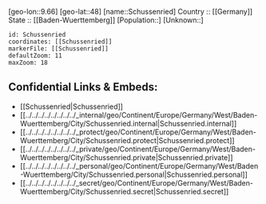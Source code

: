 ﻿---
location: [48,9.66] 
mapzoom: [7,12] 
mapmarker: city 
type: City
tags:
- geo/City


SpocWebEntityId: 34083
isDeleted: false
confidential: public

---
[geo-lon::9.66] 
[geo-lat::48] 
[name::Schussenried] 
Country :: [[Germany]]  
State :: [[Baden-Wuerttemberg]] 
[Population::] 
[Unknown::] 


```leaflet
id: Schussenried
coordinates: [[Schussenried]] 
markerFile: [[Schussenried]] 
defaultZoom: 11 
maxZoom: 18
```


## Confidential Links & Embeds: 
- [[Schussenried|Schussenried]]  
- [[../../../../../../../../_internal/geo/Continent/Europe/Germany/West/Baden-Wuerttemberg/City/Schussenried.internal|Schussenried.internal]] 
- [[../../../../../../../../_protect/geo/Continent/Europe/Germany/West/Baden-Wuerttemberg/City/Schussenried.protect|Schussenried.protect]] 
- [[../../../../../../../../_private/geo/Continent/Europe/Germany/West/Baden-Wuerttemberg/City/Schussenried.private|Schussenried.private]] 
- [[../../../../../../../../_personal/geo/Continent/Europe/Germany/West/Baden-Wuerttemberg/City/Schussenried.personal|Schussenried.personal]] 
- [[../../../../../../../../_secret/geo/Continent/Europe/Germany/West/Baden-Wuerttemberg/City/Schussenried.secret|Schussenried.secret]] 
